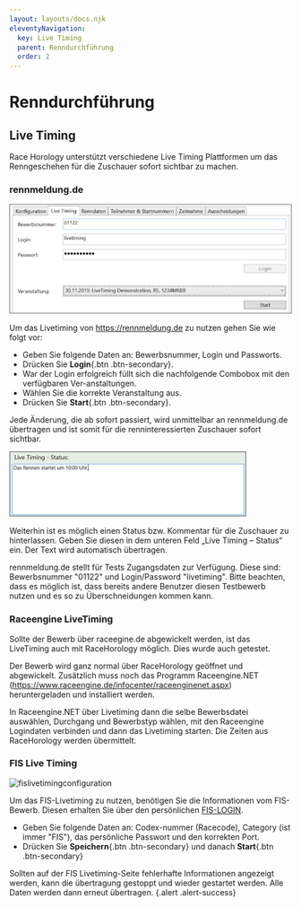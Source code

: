 ```yaml
---
layout: layouts/docs.njk
eleventyNavigation:
  key: Live Timing
  parent: Renndurchführung
  order: 2
---
```


# Renndurchführung

##	Live Timing 

Race Horology unterstützt verschiedene Live Timing Plattformen um das Renngeschehen für die Zuschauer sofort sichtbar zu machen.

###	rennmeldung.de

![rennmeldung](../../assets/images/de/rennmeldung.png)

Um das Livetiming von https://rennmeldung.de zu nutzen gehen Sie wie folgt vor:

-	Geben Sie folgende Daten an: Bewerbsnummer, Login und Passworts.
-	Drücken Sie **Login**{.btn .btn-secondary}.
-	War der Login erfolgreich füllt sich die nachfolgende Combobox mit den verfügbaren Ver-anstaltungen. 
-	Wählen Sie die korrekte Veranstaltung aus.
-	Drücken Sie **Start**{.btn .btn-secondary}.

Jede Änderung, die ab sofort passiert, wird unmittelbar an rennmeldung.de übertragen und ist somit für die renninteressierten Zuschauer sofort sichtbar.

![livetimingstatus](../../assets/images/de/livetimingstatus.png)

Weiterhin ist es möglich einen Status bzw. Kommentar für die Zuschauer zu hinterlassen. Geben Sie diesen in dem unteren Feld „Live Timing – Status“ ein. Der Text wird automatisch übertragen.

rennmeldung.de stellt für Tests Zugangsdaten zur Verfügung. Diese sind: Bewerbsnummer "01122" und Login/Password "livetiming". Bitte beachten, dass es möglich ist, dass bereits andere Benutzer diesen Testbewerb nutzen und es so zu Überschneidungen kommen kann. 

### Raceengine LiveTiming

Sollte der Bewerb über raceegine.de abgewickelt werden, ist das LiveTiming auch mit RaceHorology möglich. Dies wurde auch getestet. 

Der Bewerb wird ganz normal über RaceHorology geöffnet und abgewickelt. Zusätzlich muss noch das Programm Raceengine.NET (https://www.raceengine.de/infocenter/raceenginenet.aspx) heruntergeladen und installiert werden. 

In Raceengine.NET über Livetiming dann die selbe Bewerbsdatei auswählen, Durchgang und Bewerbstyp wählen, mit den Raceengine Logindaten verbinden und dann das Livetiming starten. 
Die Zeiten aus RaceHorology werden übermittelt. 

###	FIS Live Timing

![fislivetimingconfiguration](../../assets/images/de/livetimingfis.png)

Um das FIS-Livetiming zu nutzen, benötigen Sie die Informationen vom FIS-Bewerb. Diesen erhalten Sie über den persönlichen [FIS-LOGIN](https://data.fis-ski.com/member-section/live-races-registration.html).

- Geben Sie folgende Daten an: Codex-nummer (Racecode), Category (ist immer "FIS"), das persönliche Passwort und den korrekten Port.
- Drücken Sie **Speichern**{.btn .btn-secondary} und danach **Start**{.btn .btn-secondary}

Sollten auf der FIS Livetiming-Seite fehlerhafte Informationen angezeigt werden, kann die übertragung gestoppt und wieder gestartet werden. Alle Daten werden dann erneut übertragen.  {.alert .alert-success}